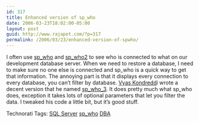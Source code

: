 ```yaml
---
id: 317
title: Enhanced version of sp_who
date: 2006-03-23T18:02:00-05:00
layout: post
guid: http://www.rajapet.com/?p=317
permalink: /2006/03/23/enhanced-version-of-spwho/
---
```

I often use [sp_who](http://www.transactsql.com/html/sp_who.html) and [sp_who2](http://www.transactsql.com/html/sp_who2.html) to see who is connected to what on our development database server. When we need to restore a database, I need to make sure no one else is connected and sp_who is a quick way to get that information. The annoying part is that it displays every connection to every database, you can&#8217;t filter by database. [Vyas Kondredd](http://vyaskn.tripod.com/index.htm)i wrote a decent version that he named [sp\_who\_3](http://vyaskn.tripod.com/sp_who3.htm). It does pretty much what sp_who does, exception it takes lots of optional parameters that let you filter the data. I tweaked his code a little bit, but it&#8217;s good stuff. 

Technorati Tags: <a href="http://technorati.com/tag/SQL+Server" rel="tag">SQL Server</a> <a href="http://technorati.com/tag/sp_who" rel="tag">sp_who</a> <a href="http://technorati.com/tag/DBA" rel="tag">DBA</a>
